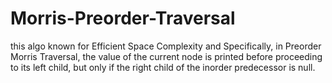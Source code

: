 # Morris-Preorder-Traversal
this algo known for Efficient Space Complexity and Specifically, in Preorder Morris Traversal, the value of the current node is printed before proceeding to its left child, but only if the right child of the inorder predecessor is null.
